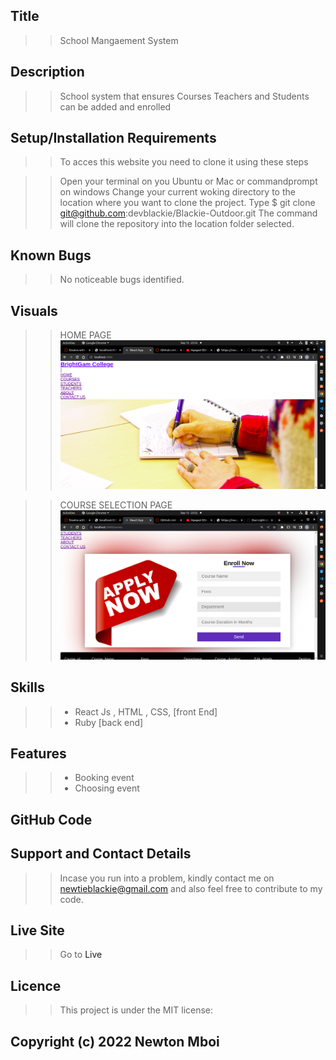 ## Title

> > School Mangaement System

## Description

> > School system that ensures Courses Teachers and Students can be added and enrolled
## Setup/Installation Requirements

>> To acces this website you need to clone it using these steps

> > Open your terminal on you Ubuntu or Mac or commandprompt on windows
> > Change your current woking directory to the location where you want to clone the project.
> > Type $ git clone git@github.com:devblackie/Blackie-Outdoor.git
> > The command will clone the repository into the location folder selected.

## Known Bugs

> > No noticeable bugs identified.

## Visuals

>> HOME PAGE<img src="./src/image/Homepage.png"/>


>> COURSE SELECTION PAGE<img src="./src/image/CourseEnrollmentpage.png"/>



##  Skills

> > - React Js , HTML , CSS, [front End]
> > - Ruby [back end]

## Features

> > - Booking event
> > - Choosing event


## GitHub Code

> > []()

## Support and Contact Details

> > Incase you run into a problem, kindly contact  me on newtieblackie@gmail.com and also feel free to contribute to my code.

## Live Site

> > Go to <a src="/">Live</a>

## Licence

> > This project is under the MIT license:

## Copyright (c) 2022 Newton Mboi